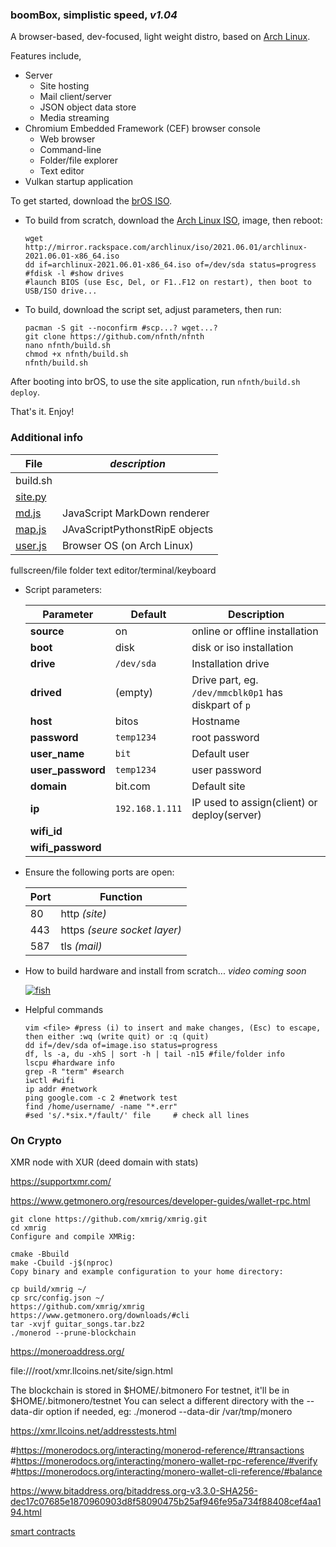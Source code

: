
### boomBox, simplistic speed, *v1.04*

A browser-based, dev-focused, light weight distro, based on [Arch Linux](https://archlinux.org/).

Features include,

- Server
  - Site hosting
  - Mail client/server
  - JSON object data store
  - Media streaming
- Chromium Embedded Framework (CEF) browser console
  - Web browser
  - Command-line
  - Folder/file explorer
  - Text editor
- Vulkan startup application

To get started, download the [brOS ISO](http://mirror.rackspace.com/archlinux/iso/2021.06.01/archlinux-2021.06.01-x86_64.iso).

- To build from scratch, download the [Arch Linux ISO](http://mirror.rackspace.com/archlinux/iso/2021.06.01/archlinux-2021.06.01-x86_64.iso), image, then reboot:

   ```
   wget http://mirror.rackspace.com/archlinux/iso/2021.06.01/archlinux-2021.06.01-x86_64.iso
   dd if=archlinux-2021.06.01-x86_64.iso of=/dev/sda status=progress #fdisk -l #show drives
   #launch BIOS (use Esc, Del, or F1..F12 on restart), then boot to USB/ISO drive...
   ```

- To build, download the script set, adjust parameters, then run:

   ```
   pacman -S git --noconfirm #scp...? wget...?
   git clone https://github.com/nfnth/nfnth
   nano nfnth/build.sh 
   chmod +x nfnth/build.sh
   nfnth/build.sh
   ```
   
After booting into brOS, to use the site application, run `nfnth/build.sh deploy`.

That's it. Enjoy!

### Additional info

|**File**|*description*|
|-|-|
|build.sh||
|[site.py]()||
|[md.js](https://github.com/nfnth/nfnth/blob/master/doc/MATTDOWN.md)|JavaScript MarkDown renderer|
|[map.js]()|JAvaScriptPythonstRipE objects|
|[user.js](https://github.com/nfnth/nfnth/blob/master/doc/BROS.md)|Browser OS (on Arch Linux)|

fullscreen/file folder text editor/terminal/keyboard

- Script parameters:

   |Parameter|Default|Description|
   |-|-|-|
   |**source**|on|online or offline installation|
   |**boot**|disk|disk or iso installation|
   |**drive**|`/dev/sda`|Installation drive|
   |**drived**|(empty)|Drive part, eg. `/dev/mmcblk0p1` has diskpart of `p`|
   |**host**|bitos|Hostname|
   |**password**|`temp1234`|root password|
   |**user_name**|`bit`|Default user|
   |**user_password**|`temp1234`|user password|
   |**domain**|bit.com|Default site|
   |**ip**|`192.168.1.111`|IP used to assign(client) or deploy(server)|
   |**wifi_id**|||
   |**wifi_password**|||

- Ensure the following ports are open:

   |Port|Function|
   |-|-|
   |80|http *(site)*|
   |443|https *(seure socket layer)*|
   |587|tls *(mail)*|

- How to build hardware and install from scratch... *video coming soon*

   [![fish](https://img.youtube.com/vi/-xMR_x3lYAA/0.jpg)](https://www.youtube.com/watch?v=-xMR_x3lYAA)

- Helpful commands

   ```
   vim <file> #press (i) to insert and make changes, (Esc) to escape, then either :wq (write quit) or :q (quit)
   dd if=/dev/sda of=image.iso status=progress
   df, ls -a, du -xhS | sort -h | tail -n15 #file/folder info
   lscpu #hardware info
   grep -R "term" #search
   iwctl #wifi
   ip addr #network
   ping google.com -c 2 #network test
   find /home/username/ -name "*.err"
   #sed 's/.*six.*/fault/' file     # check all lines
   ```
   
### On Crypto

XMR node with XUR (deed domain with stats)

https://supportxmr.com/

https://www.getmonero.org/resources/developer-guides/wallet-rpc.html

```
git clone https://github.com/xmrig/xmrig.git
cd xmrig
Configure and compile XMRig:

cmake -Bbuild
make -Cbuild -j$(nproc)
Copy binary and example configuration to your home directory:

cp build/xmrig ~/
cp src/config.json ~/
https://github.com/xmrig/xmrig
https://www.getmonero.org/downloads/#cli
tar -xvjf guitar_songs.tar.bz2
./monerod --prune-blockchain
```
https://moneroaddress.org/

file:///root/xmr.llcoins.net/site/sign.html

The blockchain is stored in $HOME/.bitmonero
For testnet, it'll be in $HOME/.bitmonero/testnet
You can select a different directory with the --data-dir option if needed, eg:
./monerod --data-dir /var/tmp/monero

https://xmr.llcoins.net/addresstests.html

#https://monerodocs.org/interacting/monerod-reference/#transactions
#https://monerodocs.org/interacting/monero-wallet-rpc-reference/#verify
#https://monerodocs.org/interacting/monero-wallet-cli-reference/#balance

 https://www.bitaddress.org/bitaddress.org-v3.3.0-SHA256-dec17c07685e1870960903d8f58090475b25af946fe95a734f88408cef4aa194.html
	
[smart contracts](http://remix.ethereum.org/#optimize=false&runs=200&evmVersion=null&version=soljson-v0.4.26+commit.4563c3fc.js)
